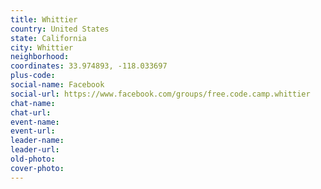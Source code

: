 ```yaml
---
title: Whittier
country: United States
state: California
city: Whittier
neighborhood: 
coordinates: 33.974893, -118.033697
plus-code:
social-name: Facebook
social-url: https://www.facebook.com/groups/free.code.camp.whittier
chat-name:
chat-url:
event-name:
event-url:
leader-name:
leader-url:
old-photo: 
cover-photo:
---
```

